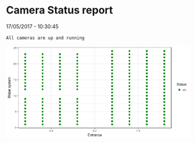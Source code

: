 Camera Status report
================
17/05/2017 - 10:30:45

    All cameras are up and running

![](camreport_files/figure-markdown_github/unnamed-chunk-2-1.png)
